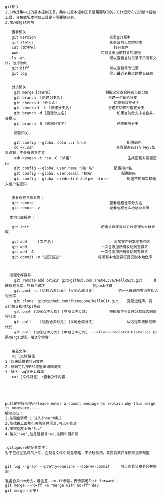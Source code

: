 	git相关
	1.SVN是集中式的版本控制工具，集中式版本控制工具是需要联网的，Git是分布式的版本控制工具，分布式版本控制工具是不需要联网的。
	2.常用的git命令
	   
	   查看相关：
	   git version									查看git版本
	   git status									查看当前分支的状态
	   cat [文件名]									打开文件
	   pwd										可以显示当前目录的路径
	   ls -ah										可以查看当前目录下的所有文件，包括隐藏
	   git diff										可以查看修改记录
	   git log										显示最近到最远的提交日志
	   
	
	   分支相关：
	    git merge [分支名]							将指定分支合并到当前分支
	    git branch	[新建分支名]						创建一个新的分支
	    git checkout [分支名]							切换到指定分支
	    git checkout -b [新建分支名]					创建并切换到指定分支
	    git branch -d [删除分支名]						如果当前分支未被合并，会提示
	    git branch -D [删除分支名]						彻底删除分支
	
	    配置相关：
	
	    git config --global color.ui true					配置颜色
	    cd ~/.ssh									   查看是否有ssh key,如果没有，不会有该文件夹
	    ssh-keygen -t rsa -C "邮箱"						   生成密钥并设置密码
	    git config --global user.name "用户名"			配置用户名
	    git config --global user.email "邮箱"				配置邮箱
	    git config --global credential.helper store			配置不用每次都输入用户名密码
	
	
	   查看远程仓库状态：
	   git remote 									查看远程仓库分支名
	   git remote -v								查看远程仓库地址及权限
	
	  本地仓库操作：
	
	   git init									把当前目录变成可以管理的本地仓库
	   
	   git add     [文件名]							添加文件到本地暂存区
	   git add .								一次性添加所有改动到暂存区
	   git add -A								一次性添加所有改动到暂存区
	   git commit -m "提交描述"					将所有本地暂存区提交到本地仓库
	
	    
	
	  远程仓库操作
	    git remote add origin git@github.com:ThemeLove/HelloGit.git 	关联远程仓库，只有关联才			          能push代码	 
	    git push -u [远程仓库分支] [本地仓库分支]			第一次推送所有内容到远程仓库
	    git clone  git@github.com:ThemeLove/HelloGit.git	克隆远程库，有ssh协议和Https协议
	    git push [远程仓库分支] [本地仓库分支]			将指定本地仓库分支提交到远程仓库
	    git pull	[远程仓库分支] [本地仓库分支]				从远程库更新最新代码
	    git pull [远程仓库分支] [本地仓库分支]	--allow-unrelated-histories	如果merge出错，用这个命令	
	
	
	   编辑文件：
	   vi [文件路径]			
	1：以编辑模式打开文件
	2：修改完后按ESC键退出编辑模式
	3：输入：wq退出并保存
	   cat [文件路径] :查看文件内容
	
	
	
	
	
	pull的时候会提示Please enter a commit message to explain why this merge is necesary.......
	解决办法：
	1.按键盘字母 i 进入insert模式
	2.修改最上面那行黄色合并信息,可以不修改
	3.按键盘左上角"Esc"
	4.输入":wq",注意是冒号+wq,按回车键即可
	
	
	.gitignore的配置文件：
	对于已经在追踪的文件，在配置文件中配置忽略，不会起作用，需要将其目录删除重新配置
	
	
	git log --graph --pretty=oneline --abbrev-commit     可以查看分支的合并情况
	
	准备合并dev分支，请注意--no-ff参数，表示禁用Fast forward：
	git merge --no-ff -m "merge with no-ff" dev
	git merge [分支]  		
